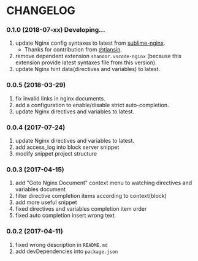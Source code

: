 # CHANGELOG

### 0.1.0 (2018-07-xx) Developing...

1. update Nginx config syntaxes to latest from [sublime-nginx](https://github.com/brandonwamboldt/sublime-nginx).
	- Thanks for contribution from [@tiansin](https://github.com/tiansin).
2. remove dependent extension `shanoor.vscode-nginx` (because this extension provide latest syntaxes file from this version).
3. update Nginx hint data(directives and variables) to latest.

### 0.0.5 (2018-03-29)

1. fix invalid links in nginx documents.
2. add a configuration to enable/disable strict auto-completion.
3. update Nginx directives and variables to latest.

### 0.0.4 (2017-07-24)

1. update Nginx directives and variables to latest.
2. add access_log into block server snippet
3. modify snippet project structure

### 0.0.3 (2017-04-15)

1. add "Goto Nginx Document" context menu to watching directives and variables document
2. filter directive completion items according to context(block)
3. add more useful snippet
4. fixed directives and variables completion item order 
5. fixed auto completion insert wrong text

### 0.0.2 (2017-04-11)

1. fixed wrong description in `README.md`
2. add devDependencies into `package.json`
